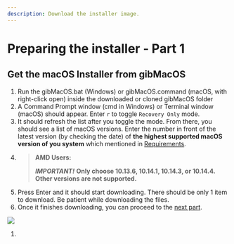 ```yaml
---
description: Download the installer image.
---
```


# Preparing the installer - Part 1

## Get the macOS Installer from gibMacOS

1. Run the gibMacOS.bat \(Windows\) or gibMacOS.command \(macOS, with right-click open\) inside the downloaded or cloned gibMacOS folder
2. A Command Prompt window \(cmd in Windows\) or Terminal window \(macOS\) should appear. Enter `r` to toggle `Recovery Only` mode.
3. It should refresh the list after you toggle the mode. From there, you should see a list of macOS versions. Enter the number in front of the latest version \(by checking the date\) of **the highest supported macOS version of you system** which mentioned in [Requirements](get-started/untitled/#requirements).
4. > **AMD Users:**
   >
   > _**IMPORTANT!**_ **Only choose 10.13.6, 10.14.1, 10.14.3, or 10.14.4. Other versions are not supported.**
5. Press Enter and it should start downloading. There should be only 1 item to download. Be patient while downloading the files.
6. Once it finishes downloading, you can proceed to the [next part](preparing-the-installer-part-2/).

![](../.gitbook/assets/gibmacos-macos-1.gif)

1. 
